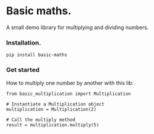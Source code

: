 # Basic maths.

A small demo library for multiplying and dividing numbers.

### Installation.
```
pip install basic-maths
```

### Get started
How to multiply one number by another with this lib:

```
from basic_multiplication import Multiplication

# Instantiate a Multiplication object
multiplication = Multiplication(2)

# Call the multiply method
result = multiplication.multiply(5)
```
